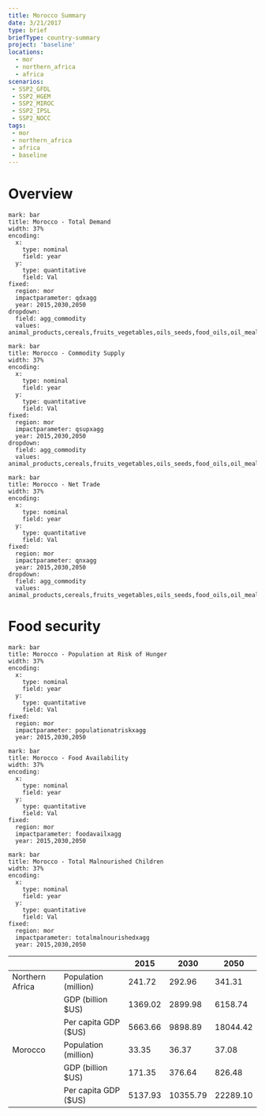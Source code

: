 ```yaml
---
title: Morocco Summary
date: 3/21/2017
type: brief
briefType: country-summary
project: 'baseline'
locations:
  - mor
  - northern_africa
  - africa
scenarios:
 - SSP2_GFDL
 - SSP2_HGEM
 - SSP2_MIROC
 - SSP2_IPSL
 - SSP2_NOCC
tags:
 - mor
 - northern_africa
 - africa
 - baseline
---
```

# Overview 

```chart
mark: bar
title: Morocco - Total Demand
width: 37%
encoding:
  x:
    type: nominal
    field: year
  y:
    type: quantitative
    field: Val
fixed:
  region: mor
  impactparameter: qdxagg
  year: 2015,2030,2050
dropdown:
  field: agg_commodity
  values: animal_products,cereals,fruits_vegetables,oils_seeds,food_oils,oil_meals,other,pulses,roots_tubers,sugar
```

```chart
mark: bar
title: Morocco - Commodity Supply
width: 37%
encoding:
  x:
    type: nominal
    field: year
  y:
    type: quantitative
    field: Val
fixed:
  region: mor
  impactparameter: qsupxagg
  year: 2015,2030,2050
dropdown:
  field: agg_commodity
  values: animal_products,cereals,fruits_vegetables,oils_seeds,food_oils,oil_meals,other,pulses,roots_tubers,sugar
```

```chart
mark: bar
title: Morocco - Net Trade
width: 37%
encoding:
  x:
    type: nominal
    field: year
  y:
    type: quantitative
    field: Val
fixed:
  region: mor
  impactparameter: qnxagg
  year: 2015,2030,2050
dropdown:
  field: agg_commodity
  values: animal_products,cereals,fruits_vegetables,oils_seeds,food_oils,oil_meals,other,pulses,roots_tubers,sugar
```

# Food security

```chart
mark: bar
title: Morocco - Population at Risk of Hunger
width: 37%
encoding:
  x:
    type: nominal
    field: year
  y:
    type: quantitative
    field: Val
fixed:
  region: mor
  impactparameter: populationatriskxagg
  year: 2015,2030,2050
```

```chart
mark: bar
title: Morocco - Food Availability
width: 37%
encoding:
  x:
    type: nominal
    field: year
  y:
    type: quantitative
    field: Val
fixed:
  region: mor
  impactparameter: foodavailxagg
  year: 2015,2030,2050
```

```chart
mark: bar
title: Morocco - Total Malnourished Children
width: 37%
encoding:
  x:
    type: nominal
    field: year
  y:
    type: quantitative
    field: Val
fixed:
  region: mor
  impactparameter: totalmalnourishedxagg
  year: 2015,2030,2050
```

|   |   | 2015 | 2030 | 2050 |
|---|---|---|---|---|
| Northern Africa | Population (million) | 241.72 | 292.96 | 341.31 |
|  | GDP (billion $US) | 1369.02 | 2899.98 | 6158.74 |
|  | Per capita GDP ($US) | 5663.66 | 9898.89 | 18044.42 |
| Morocco | Population (million) | 33.35 | 36.37 | 37.08 |
|  | GDP (billion $US) | 171.35 | 376.64 | 826.48 |
|  | Per capita GDP ($US) | 5137.93| 10355.79| 22289.10|